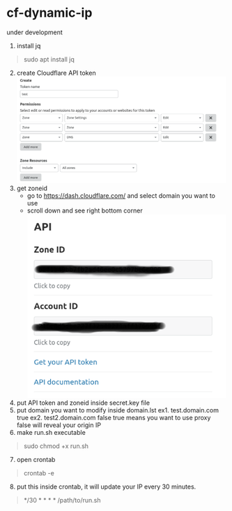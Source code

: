 # cf-dynamic-ip

under development

1. install jq
> sudo apt install jq

2. create Cloudflare API token
![](/images/api.png)
3. get zoneid
   * go to https://dash.cloudflare.com/ and select domain you want to use
   * scroll down and see right bottom corner
![](/images/zoneid.png)
4. put API token and zoneid inside secret.key file
5. put domain you want to modify inside domain.lst
   ex1. test.domain.com true
   ex2. test2.domain.com false
   true means you want to use proxy
   false will reveal your origin IP
6. make run.sh executable
> sudo chmod +x run.sh
7. open crontab
> crontab -e
8. put this inside crontab, it will update your IP every 30 minutes.
> */30 * * * * /path/to/run.sh
